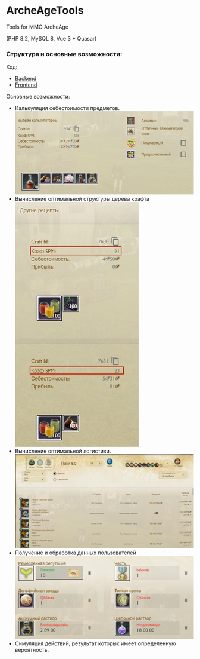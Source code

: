 # ArcheAgeTools
Tools for MMO ArcheAge

(PHP 8.2, MySQL 8, Vue 3 + Quasar)
### Структура и основные возможности:
Код:
- [Backend](https://github.com/symphograph/ArcheAgeTools_API)
- [Frontend](https://github.com/symphograph/ArcheAgeTools_Frontend)

Основные возможности:
- Калькуляция себестоимости предметов.
    ![calculation.png](img%2Fcalculation.png)
- Вычисление оптимальной структуры дерева крафта
    ![craftCompare.png](img%2FcraftCompare.png)
- Вычисление оптимальной логистики.
    ![logistic.png](img%2Flogistic.png)
- Получение и обработка данных пользователей
    ![inputPrice.png](img%2FinputPrice.png)
- Симуляция действий, результат которых имеет определенную вероятность.
